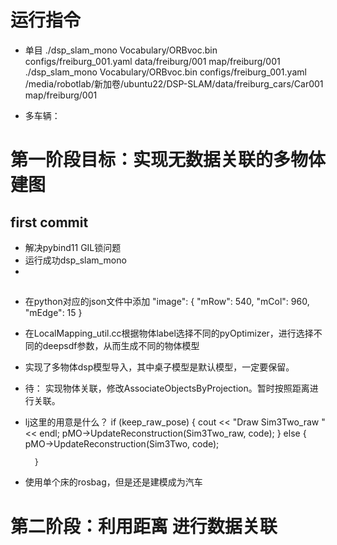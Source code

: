 # 运行指令
+ 单目
./dsp_slam_mono Vocabulary/ORBvoc.bin configs/freiburg_001.yaml data/freiburg/001 map/freiburg/001
./dsp_slam_mono Vocabulary/ORBvoc.bin configs/freiburg_001.yaml /media/robotlab/新加卷/ubuntu22/DSP-SLAM/data/freiburg_cars/Car001 map/freiburg/001

+ 多车辆：
  


# 第一阶段目标：实现无数据关联的多物体建图


## first commit
+ 解决pybind11 GIL锁问题
+ 运行成功dsp_slam_mono
+ 

## 
+ 在python对应的json文件中添加
    "image": {
    "mRow": 540,
    "mCol": 960,
    "mEdge": 15
  }
+ 在LocalMapping_util.cc根据物体label选择不同的pyOptimizer，进行选择不同的deepsdf参数，从而生成不同的物体模型
+ 实现了多物体dsp模型导入，其中桌子模型是默认模型，一定要保留。  
+ 待： 实现物体关联，修改AssociateObjectsByProjection。暂时按照距离进行关联。


+ lj这里的用意是什么？
if (keep_raw_pose) {
            cout << "Draw Sim3Two_raw " << endl;
            pMO->UpdateReconstruction(Sim3Two_raw, code);
        }
        else {
            pMO->UpdateReconstruction(Sim3Two, code);
            
        }


+ 使用单个床的rosbag，但是还是建模成为汽车



# 第二阶段：利用距离 进行数据关联